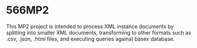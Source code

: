 566MP2
======

This MP2 project is intended to process XML instance documents by splitting into  smaller XML documents, transforming to other formats such as .csv, .json, .html files,  and executing queries against basex database.
